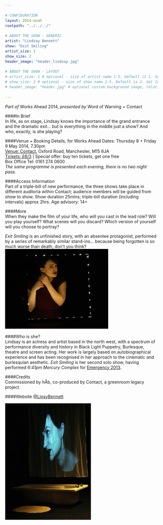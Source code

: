 ```yaml
---

# CONFIGURATION
layout: 2014-woah
rootpath: "../../../"

# ABOUT THE SHOW - GENERIC
artist: "Lindsay Bennett"
show: "Exit Smiling"
artist_size: 1
show_size: 2
header_image: "header_lindsay.jpg"

# ABOUT THE SHOW - LAYOUT
# artist_size: 1 # optional - size of artist name 1-5. Default is 1. Set longer names to lower values
# show_size: 2 # optional - size of show name 2-5. Default is 2. Set longer names to lower values
# header_image: "header.jpg" # optional custom background image, relative to current page

---
```

*Part of* Works Ahead 2014, *presented by* Word of Warning + Contact      
         
####In Brief                      
In life, as on stage, Lindsay knows the importance of the grand entrance and the dramatic exit… but is everything in the middle just a show? And who, exactly, is she playing?       
         
####Venue + Booking Details, for Works Ahead
Dates: Thursday 8 + Friday 9 May 2014, 7.30pm    
[Venue: Contact](http://contactmcr.com/visit/getting-here/), Oxford Road, Manchester, M15 6JA    
[Tickets: £6/3](http://contactmcr.com/whats-on/13071-works-ahead-2014/booking) | Special offer: buy ten tickets, get one free       
Box Office Tel: 0161 274 0600        
*The same programme is presented each evening, there is no two night pass.*        
       
####Access Information      
Part of a triple-bill of new performance, the three shows take place in different auditoria within Contact; audience members will be guided from show to show. Show duration 25mins; triple-bill duration (including intervals) approx 2hrs. Age advisory: 14+             
        
####More       
When they make the film of your life, who will you cast in the lead role? Will you play yourself? What scenes will you discard? Which version of yourself will you choose to portray?    

*Exit Smiling* is an unfinished story, with an absentee protagonist, performed by a series of remarkably similar stand-ins… because being forgotten is so much worse than death, don’t you think?    
![Exit Smiling](lindsay2.jpg)    
     
####Who is she?    
Lindsay is an actress and artist based in the north west, with a spectrum of performance diversity and history in Black Light Puppetry, Burlesque, theatre and screen acting. Her work is largely based on autobiographical experience and has been recognised in her approach to the cinematic and burlesquian aesthetic. *Exit Smiling* is her second solo show, having performed *6:41pm Mercury Complex* for [Emergency 2013](/archive/2013-emergency/z2).        
        
####Credits         
Commissioned by hÅb, co-produced by Contact, a greenroom legacy project.

####Website
[@LinsyBennett](http://twitter.com/LinsyBennett)    

![Exit Smiling](lindsay1.jpg)    
